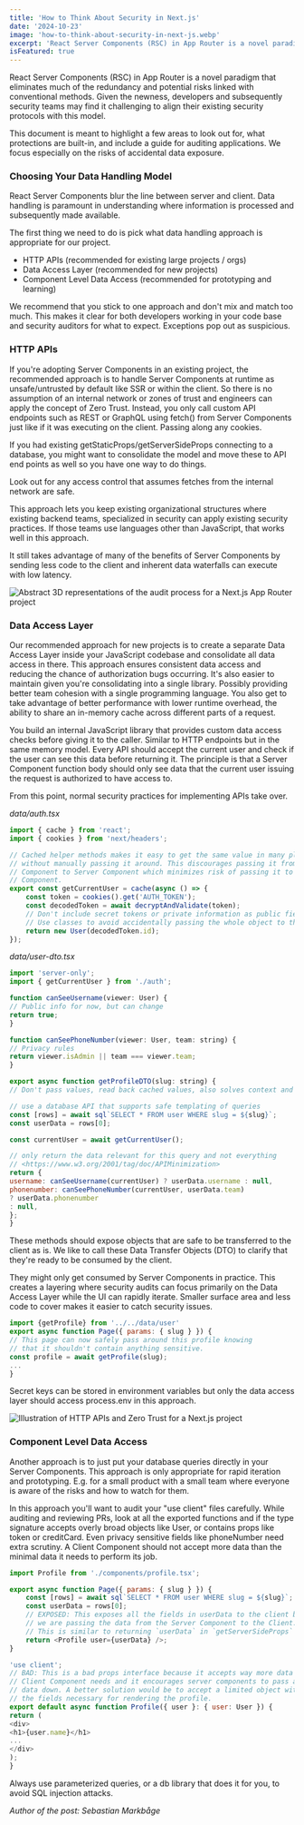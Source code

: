 ```yaml
---
title: 'How to Think About Security in Next.js'
date: '2024-10-23'
image: 'how-to-think-about-security-in-next-js.webp'
excerpt: 'React Server Components (RSC) in App Router is a novel paradigm that eliminates much of the redundancy and potential risks linked with conventional methods. Given the newness, developers and subsequently security teams may find it challenging to align their existing security protocols with this model.'
isFeatured: true
---
```


React Server Components (RSC) in App Router is a novel paradigm that eliminates much of the redundancy and potential risks linked with conventional methods. Given the newness, developers and subsequently security teams may find it challenging to align their existing security protocols with this model.

This document is meant to highlight a few areas to look out for, what protections are built-in, and include a guide for auditing applications. We focus especially on the risks of accidental data exposure.

### Choosing Your Data Handling Model

React Server Components blur the line between server and client. Data handling is paramount in understanding where information is processed and subsequently made available.

The first thing we need to do is pick what data handling approach is appropriate for our project.

-   HTTP APIs (recommended for existing large projects / orgs)
-   Data Access Layer (recommended for new projects)
-   Component Level Data Access (recommended for prototyping and learning)

We recommend that you stick to one approach and don't mix and match too much. This makes it clear for both developers working in your code base and security auditors for what to expect. Exceptions pop out as suspicious.

### HTTP APIs

If you're adopting Server Components in an existing project, the recommended approach is to handle Server Components at runtime as unsafe/untrusted by default like SSR or within the client. So there is no assumption of an internal network or zones of trust and engineers can apply the concept of Zero Trust. Instead, you only call custom API endpoints such as REST or GraphQL using fetch() from Server Components just like if it was executing on the client. Passing along any cookies.

If you had existing getStaticProps/getServerSideProps connecting to a database, you might want to consolidate the model and move these to API end points as well so you have one way to do things.

Look out for any access control that assumes fetches from the internal network are safe.

This approach lets you keep existing organizational structures where existing backend teams, specialized in security can apply existing security practices. If those teams use languages other than JavaScript, that works well in this approach.

It still takes advantage of many of the benefits of Server Components by sending less code to the client and inherent data waterfalls can execute with low latency.

![Abstract 3D representations of the audit process for a Next.js App Router project](audit-of-a-Next-js-App-Router-project.webp)

### Data Access Layer

Our recommended approach for new projects is to create a separate Data Access Layer inside your JavaScript codebase and consolidate all data access in there. This approach ensures consistent data access and reducing the chance of authorization bugs occurring. It's also easier to maintain given you're consolidating into a single library. Possibly providing better team cohesion with a single programming language. You also get to take advantage of better performance with lower runtime overhead, the ability to share an in-memory cache across different parts of a request.

You build an internal JavaScript library that provides custom data access checks before giving it to the caller. Similar to HTTP endpoints but in the same memory model. Every API should accept the current user and check if the user can see this data before returning it. The principle is that a Server Component function body should only see data that the current user issuing the request is authorized to have access to.

From this point, normal security practices for implementing APIs take over.

_data/auth.tsx_

```js
import { cache } from 'react';
import { cookies } from 'next/headers';

// Cached helper methods makes it easy to get the same value in many places
// without manually passing it around. This discourages passing it from Server
// Component to Server Component which minimizes risk of passing it to a Client
// Component.
export const getCurrentUser = cache(async () => {
    const token = cookies().get('AUTH_TOKEN');
    const decodedToken = await decryptAndValidate(token);
    // Don't include secret tokens or private information as public fields.
    // Use classes to avoid accidentally passing the whole object to the client.
    return new User(decodedToken.id);
});
```

_data/user-dto.tsx_

```js
import 'server-only';
import { getCurrentUser } from './auth';

function canSeeUsername(viewer: User) {
// Public info for now, but can change
return true;
}

function canSeePhoneNumber(viewer: User, team: string) {
// Privacy rules
return viewer.isAdmin || team === viewer.team;
}

export async function getProfileDTO(slug: string) {
// Don't pass values, read back cached values, also solves context and easier to make it lazy

// use a database API that supports safe templating of queries
const [rows] = await sql`SELECT * FROM user WHERE slug = ${slug}`;
const userData = rows[0];

const currentUser = await getCurrentUser();

// only return the data relevant for this query and not everything
// <https://www.w3.org/2001/tag/doc/APIMinimization>
return {
username: canSeeUsername(currentUser) ? userData.username : null,
phonenumber: canSeePhoneNumber(currentUser, userData.team)
? userData.phonenumber
: null,
};
}
```

These methods should expose objects that are safe to be transferred to the client as is. We like to call these Data Transfer Objects (DTO) to clarify that they're ready to be consumed by the client.

They might only get consumed by Server Components in practice. This creates a layering where security audits can focus primarily on the Data Access Layer while the UI can rapidly iterate. Smaller surface area and less code to cover makes it easier to catch security issues.

```js
import {getProfile} from '../../data/user'
export async function Page({ params: { slug } }) {
// This page can now safely pass around this profile knowing
// that it shouldn't contain anything sensitive.
const profile = await getProfile(slug);
...
}
```

Secret keys can be stored in environment variables but only the data access layer should access process.env in this approach.

![Illustration of HTTP APIs and Zero Trust for a Next.js project](http-apis-and-zero-trust-in-the-context-of-server-components.webp)

### Component Level Data Access

Another approach is to just put your database queries directly in your Server Components. This approach is only appropriate for rapid iteration and prototyping. E.g. for a small product with a small team where everyone is aware of the risks and how to watch for them.

In this approach you'll want to audit your "use client" files carefully. While auditing and reviewing PRs, look at all the exported functions and if the type signature accepts overly broad objects like User, or contains props like token or creditCard. Even privacy sensitive fields like phoneNumber need extra scrutiny. A Client Component should not accept more data than the minimal data it needs to perform its job.

```js
import Profile from './components/profile.tsx';

export async function Page({ params: { slug } }) {
    const [rows] = await sql`SELECT * FROM user WHERE slug = ${slug}`;
    const userData = rows[0];
    // EXPOSED: This exposes all the fields in userData to the client because
    // we are passing the data from the Server Component to the Client.
    // This is similar to returning `userData` in `getServerSideProps`
    return <Profile user={userData} />;
}
```

```js
'use client';
// BAD: This is a bad props interface because it accepts way more data than the
// Client Component needs and it encourages server components to pass all that
// data down. A better solution would be to accept a limited object with just
// the fields necessary for rendering the profile.
export default async function Profile({ user }: { user: User }) {
return (
<div>
<h1>{user.name}</h1>
...
</div>
);
}
```

Always use parameterized queries, or a db library that does it for you, to avoid SQL injection attacks.

_Author of the post: Sebastian Markbåge_
